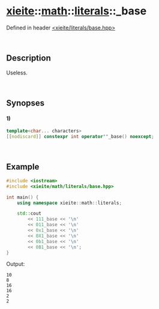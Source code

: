 # [xieite](../../../../xieite.md)\:\:[math](../../../../math.md)\:\:[literals](../literals.md)\:\:\_base
Defined in header [<xieite/literals/base.hpp>](../../../include/xieite/literals/base.hpp)

&nbsp;

## Description
Useless.

&nbsp;

## Synopses
#### 1)
```cpp
template<char... characters>
[[nodiscard]] constexpr int operator""_base() noexcept;
```

&nbsp;

## Example
```cpp
#include <iostream>
#include <xieite/math/literals/base.hpp>

int main() {
    using namespace xieite::math::literals;

    std::cout
        << 111_base << '\n'
        << 011_base << '\n'
        << 0x1_base << '\n'
        << 0X1_base << '\n'
        << 0b1_base << '\n'
        << 0B1_base << '\n';
}
```
Output:
```
10
8
16
16
2
2
```
